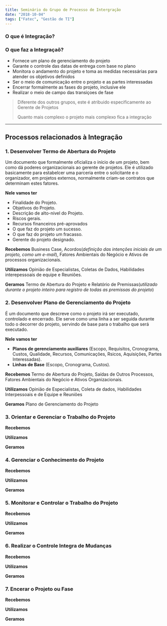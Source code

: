 ```yaml
---
title: Seminário do Grupo de Processo de Intergração
date: "2018-10-04"
tags: ["Fatec", "Gestão de TI"]
---
```


### O que é Integração?

### O que faz a Integraçaõ?
- Fornece um plano de gerenciamento do projeto
- Garante o controle das datas de entrega com base no plano
- Monitora o andamento do projeto e toma as medidas necessárias para atender os objetivos definidos
- Ser o meio de comunicação entre o projeto e as partes interessadas
- Encerrar formalmente as fases do projeto, inclusive ele
- Realizar o meio de campo das transiçoes de fase

> Diferente dos outros grupos, este é atribuido especificamente ao Gerente de Projetos
>
> Quanto mais complexo o projeto mais complexo fica a integração

---

## Processos relacionados à Integração
### **1. Desenvolver Termo de Abertura do Projeto**
Um documento que formalmente oficializa o início de um projeto, bem como dá poderes organizacionais ao gerente de projetos.
Ele é utilizado basicamente para estabelcer uma parceria entre o solicitante e o organizador, em projetos externos, normalmente criam-se contratos que determinam estes fatores.

**Nele vamos ter**
- Finalidade do Projeto.
- Objetivos do Projeto.
- Descrição de alto-nível do Projeto.
- Riscos gerais.
- Recursos financeiros pré-aprovados
- O que faz do projeto um sucesso.
- O que faz do projeto um fracasso.
- Gerente do projeto designado.

**Recebemos**
Business Case, Acordos(*definição das intenções iniciais de um projeto, como um e-mail*), Fatores Ambientais do Negócio e Ativos de processos organizacionais.

**Utilizamos** 
Opinião de Especialistas, Coletas de Dados, Habilidades interepessoais de equipe e Reuniões.

**Geramos** 
Termo de Abertura do Projeto e Relatório de Premissas(*utilizado durante o projeto inteiro para registro de todas as premissas do projeto*)

### 2. Desenvolver Plano de Gerenciamento do Projeto
É um documento que descreve como o projeto irá ser executado, controlado e encerrado.
Ele serve como uma linha a ser seguida durante todo o decorrer do projeto, servindo de base para o trabalho que será executado.

**Nele vamos ter**
- **Planos de gerenciamento auxiliares** (Escopo, Requisitos, Cronograma, Custos, Qualidade, Recursos, Comunicações, Rsicos, Aquisições, Partes Interessadas).
- **Linhas de Base** (Escopo, Cronograma, Custos).

**Recebemos**
Termo de Abertura do Projeto, Saídas de Outros Processos, Fatores Ambientais do Negócio e Ativos Organizacionais.

**Utilizamos** 
Opinião de Especialistas, Coleta de dados, Habilidades Interpessoais e de Equipe e Reuniões

**Geramos** 
Plano de Gerenciamento do Projeto

### 3. Orientar e Gerenciar o Trabalho do Projeto

**Recebemos**

**Utilizamos** 

**Geramos** 

### 4. Gerenciar o Conhecimento do Projeto

**Recebemos**

**Utilizamos** 

**Geramos** 

### 5. Monitorar e Controlar o Trabalho do Projeto

**Recebemos**

**Utilizamos** 

**Geramos** 

### 6. Realizar o Controle Integra de Mudanças

**Recebemos**

**Utilizamos** 

**Geramos** 

### 7. Encerar o Projeto ou Fase

**Recebemos**

**Utilizamos** 

**Geramos** 

